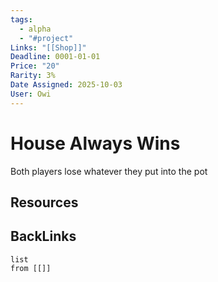 ```yaml
---
tags:
  - alpha
  - "#project"
Links: "[[Shop]]"
Deadline: 0001-01-01
Price: "20"
Rarity: 3%
Date Assigned: 2025-10-03
User: Owi
---
```


# House Always Wins
Both players lose whatever they put into the pot

## Resources


## BackLinks

```dataview
list
from [[]]
```





